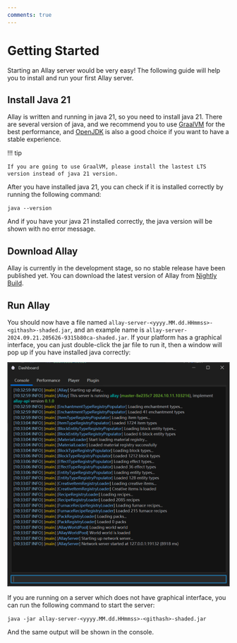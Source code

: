 ```yaml
---
comments: true
---
```


# Getting Started

Starting an Allay server would be very easy! The following guide will help you to 
install and run your first Allay server.

## Install Java 21

Allay is written and running in java 21, so you need to install java 21.
There are several version of java, and we recommend you to use [GraalVM](https://www.graalvm.org/) for the best performance,
and [OpenJDK](https://adoptopenjdk.net/) is also a good choice if you want to have a stable experience.

!!! tip

    If you are going to use GraalVM, please install the lastest LTS version instead of java 21 version.

After you have installed java 21, you can check if it is installed correctly by running the following command:

```shell
java --version
```

And if you have your java 21 installed correctly, the java version will be shown with no error message.

## Download Allay

Allay is currently in the development stage, so no stable release have been published yet.
You can download the latest version of Allay from [Nightly Build](https://github.com/AllayMC/Allay/releases/tag/nightly).

## Run Allay

You should now have a file named `allay-server-<yyyy.MM.dd.HHmmss>-<githash>-shaded.jar`, and an example name is `allay-server-2024.09.21.205626-9315b80ca-shaded.jar`.
If your platform has a graphical interface, you can just double-click the jar file to run it, then a window will pop up if you have installed java correctly:

![installation-p1.png](installation-p1.png)

If you are running on a server which does not have graphical interface, you can run the following command to start the server:

```shell
java -jar allay-server-<yyyy.MM.dd.HHmmss>-<githash>-shaded.jar
```

And the same output will be shown in the console.
